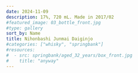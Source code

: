 ```yaml
---
date: 2024-11-09
description: 17%, 720 mL. Made in 2017/02
#featured_image: 03_bottle_front.jpg
#type: gallery
sort_by: Name
title: Nihonbashi Junmai Daiginjo
#categories: ["whisky", "springbank"]
#resources:
#  - src: springbank/aged_32_years/box_front.jpg
#    title: "anyway"
---
```

